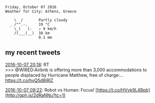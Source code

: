 ```
Friday, October 07 2016
Weather for City: Athens, Greece

    \  /       Partly cloudy
  _ /"".-.     19 °C          
    \_(   ).   ↗ 9 km/h       
    /(___(__)  10 km          
               0.1 mm         
```


## my recent tweets

[2016-10-07 20:18](https://twitter.com/vrypan/status/784488095592882176): RT   
\>\>\> @WIRED:Airbnb is offering more than 3,000 accommodations to people displaced by Hurricane Matthew, free of charge:… https://t.co/hvQ5d8iRlZ

[2016-10-07 09:22](https://twitter.com/vrypan/status/784322927051218944): Robot vs Human: Focus! [https://t.co/HVvk9L4Bpb](http://gph.is/2dRaNNu?tc=1)


